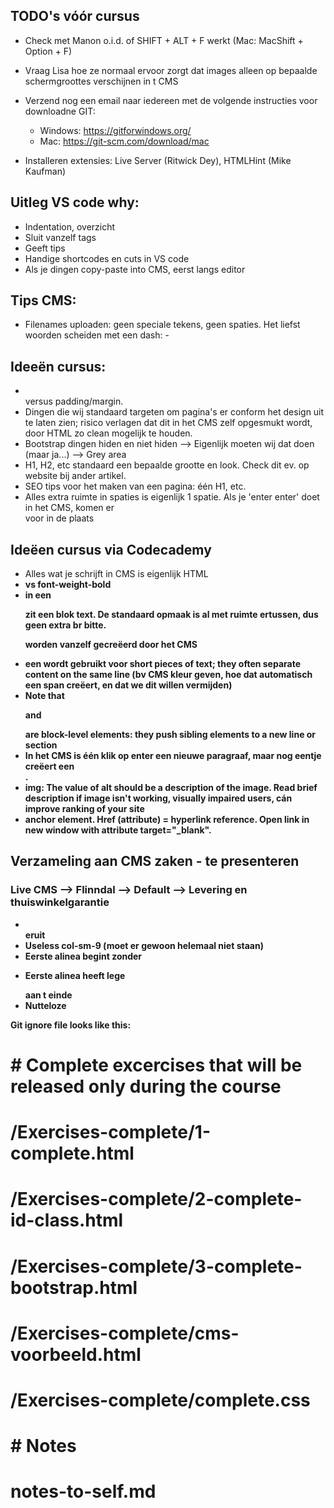 ## TODO's vóór cursus
- Check met Manon o.i.d. of SHIFT + ALT + F werkt (Mac: MacShift + Option + F)
- Vraag Lisa hoe ze normaal ervoor zorgt dat images alleen op bepaalde schermgroottes verschijnen in t CMS

- Verzend nog een email naar iedereen met de volgende instructies voor downloadne GIT:
    - Windows: https://gitforwindows.org/
    - Mac: https://git-scm.com/download/mac
- Installeren extensies: Live Server (Ritwick Dey), HTMLHint (Mike Kaufman)

## Uitleg VS code why:
- Indentation, overzicht
- Sluit vanzelf tags
- Geeft tips
- Handige shortcodes en cuts in VS code
- Als je dingen copy-paste into CMS, eerst langs editor

## Tips CMS:
- Filenames uploaden: geen speciale tekens, geen spaties. Het liefst woorden scheiden met een dash: -

## Ideeën cursus:

- <br> versus padding/margin.
- Dingen die wij standaard targeten om pagina's er conform het design uit te laten zien; risico verlagen dat dit in het CMS zelf opgesmukt wordt, door HTML zo clean mogelijk te houden.
- Bootstrap dingen hiden en niet hiden --> Eigenlijk moeten wij dat doen (maar ja...) --> Grey area
- H1, H2, etc standaard een bepaalde grootte en look. Check dit ev. op website bij ander artikel.
- SEO tips voor het maken van een pagina: één H1, etc.
- Alles extra ruimte in spaties is eigenlijk 1 spatie. Als je 'enter enter' doet in het CMS, komen er <br> voor in de plaats

## Ideëen cursus via Codecademy

- Alles wat je schrijft in CMS is eigenlijk HTML
- <b> vs font-weight-bold
- in een <p> zit een blok text. De standaard opmaak is al met ruimte ertussen, dus geen extra br bitte. <p>
worden vanzelf gecreëerd door het CMS
- een <span> wordt gebruikt voor short pieces of text; they often separate content on the same line
(bv CMS kleur geven, hoe dat automatisch een span creëert, en dat we dit willen vermijden)
- Note that <p> and <div> are block-level elements: they push sibling elements to a new line or section
- In het CMS is één klik op enter een nieuwe paragraaf, maar nog eentje creëert een <br>.
- img: The value of alt should be a description of the image. Read brief description if image isn't working,
visually impaired users, cán improve ranking of your site
- <a> anchor element. Href (attribute) = hyperlink reference. Open link in new window with attribute target="_blank".


## Verzameling aan CMS zaken - te presenteren

### Live CMS --> Flinndal --> Default --> Levering en thuiswinkelgarantie
- <br> eruit
- Useless col-sm-9 (moet er gewoon helemaal niet staan)
- Eerste alinea begint zonder <p>
- Eerste alinea heeft lege <p></p> aan t einde
- Nutteloze &nbsp;

Git ignore file looks like this:
# # Complete excercises that will be released only during the course
# /Exercises-complete/1-complete.html
# /Exercises-complete/2-complete-id-class.html
# /Exercises-complete/3-complete-bootstrap.html
# /Exercises-complete/cms-voorbeeld.html
# /Exercises-complete/complete.css

# # Notes
# notes-to-self.md

